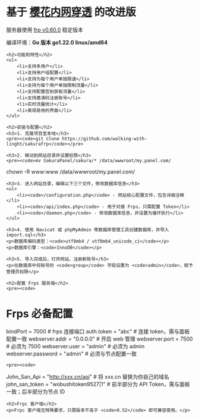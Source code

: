<!DOCTYPE html>
<html lang="zh-CN">
<head>
    <meta charset="UTF-8">
    <meta name="viewport" content="width=device-width, initial-scale=1.0">
    <title>樱花内网穿透改版配置</title>
</head>
<body>
    <h1>基于 <a href="https://github.com/ZeroDream-CN/SakuraPanel">樱花内网穿透</a> 的改进版</h1>
    <p>服务器使用 <a href="https://github.com/fatedier/frp/releases/tag/v0.60.0">frp v0.60.0</a> 稳定版本</p>
    <p>编译环境：<strong>Go 版本 go1.22.0 linux/amd64</strong></p>

    <h2>功能和特性</h2>
    <ul>
        <li>支持多用户</li>
        <li>支持用户组配置</li>
        <li>支持为每个用户单独限速</li>
        <li>支持为每个用户单独限制流量</li>
        <li>支持配置签到获取流量</li>
        <li>支持邀请码注册账号</li>
        <li>实时流量统计</li>
        <li>美观易用的界面</li>
    </ul>

    <h2>安装与配置</h2>
    <h3>1. 克隆项目至本地</h3>
    <pre><code>git clone https://github.com/walking-with-linght/sakurafrp</code></pre>

    <h3>2. 移动到网站目录并设置权限</h3>
    <pre><code>mv SakuraPanel/sakura/* /data/wwwroot/my.panel.com/
chown -R www:www /data/wwwroot/my.panel.com/</code></pre>

    <h3>3. 进入网站目录，编辑以下三个文件，修改数据库信息</h3>
    <ul>
        <li><code>/configuration.php</code> - 网站核心配置文件，包含详细注释</li>
        <li><code>/api/index.php</code> - 用于对接 Frps，只需配置 Token</li>
        <li><code>/daemon.php</code> - 修改数据库信息，并设置为循环执行</li>
    </ul>

    <h3>4. 使用 Navicat 或 phpMyAdmin 等数据库管理工具创建数据库，并导入 import.sql</h3>
    <p>数据库编码类型：<code>utf8mb4 / utf8mb4_unicode_ci</code></p>
    <p>数据库引擎：<code>InnoDB</code></p>

    <h3>5. 导入完成后，打开网站，注册新账号</h3>
    <p>在数据库中将账号的 <code>group</code> 字段设置为 <code>admin</code>，赋予管理员权限</p>

    <h2>配套 Frps 服务端</h2>
    <pre><code>
# Frps 必备配置
bindPort = 7000                # frps 连接端口
auth.token = "abc"             # 连接 token，需与面板配置一致
webserver.addr = "0.0.0.0"     # 开启 web 管理
webserver.port = 7500          # 必须为 7500
webserver.user = "admin"       # 必须为 admin
webserver.password = "admin"   # 必须与节点配置一致
    </code></pre>

    <pre><code>
John_San_Api = "http://xxx.cn/api"  # 将 xxx.cn 替换为你自己的域名
john_san_token = "wobushitoken9527|1"  # 前半部分为 API Token，需与面板一致；后半部分为节点 ID
    </code></pre>

    <h2>Frpc 客户端</h2>
    <p>Frpc 客户端无特殊要求，只需版本不高于 <code>0.52</code> 即可兼容使用。</p>
</body>
</html>

